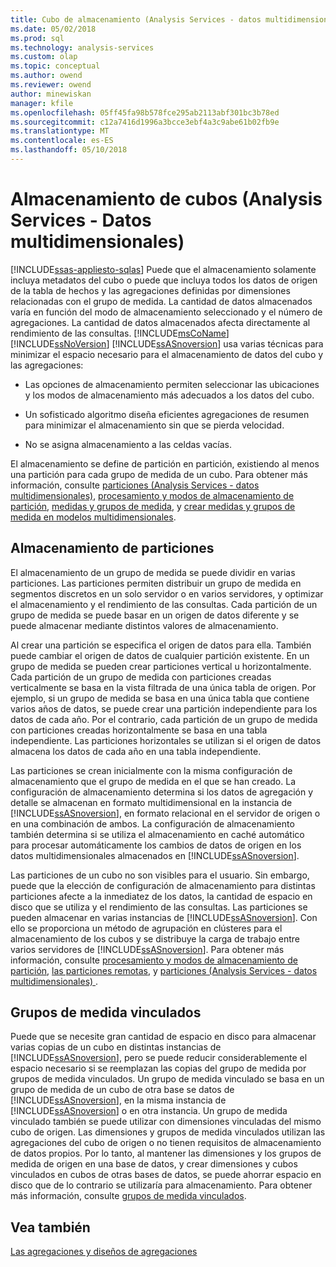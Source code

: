 ```yaml
---
title: Cubo de almacenamiento (Analysis Services - datos multidimensionales) | Documentos de Microsoft
ms.date: 05/02/2018
ms.prod: sql
ms.technology: analysis-services
ms.custom: olap
ms.topic: conceptual
ms.author: owend
ms.reviewer: owend
author: minewiskan
manager: kfile
ms.openlocfilehash: 05ff45fa98b578fce295ab2113abf301bc3b78ed
ms.sourcegitcommit: c12a7416d1996a3bcce3ebf4a3c9abe61b02fb9e
ms.translationtype: MT
ms.contentlocale: es-ES
ms.lasthandoff: 05/10/2018
---
```

# <a name="cube-storage-analysis-services---multidimensional-data"></a>Almacenamiento de cubos (Analysis Services - Datos multidimensionales)
[!INCLUDE[ssas-appliesto-sqlas](../../includes/ssas-appliesto-sqlas.md)]
  Puede que el almacenamiento solamente incluya metadatos del cubo o puede que incluya todos los datos de origen de la tabla de hechos y las agregaciones definidas por dimensiones relacionadas con el grupo de medida. La cantidad de datos almacenados varía en función del modo de almacenamiento seleccionado y el número de agregaciones. La cantidad de datos almacenados afecta directamente al rendimiento de las consultas. [!INCLUDE[msCoName](../../includes/msconame-md.md)] [!INCLUDE[ssNoVersion](../../includes/ssnoversion-md.md)] [!INCLUDE[ssASnoversion](../../includes/ssasnoversion-md.md)] usa varias técnicas para minimizar el espacio necesario para el almacenamiento de datos del cubo y las agregaciones:  
  
-   Las opciones de almacenamiento permiten seleccionar las ubicaciones y los modos de almacenamiento más adecuados a los datos del cubo.  
  
-   Un sofisticado algoritmo diseña eficientes agregaciones de resumen para minimizar el almacenamiento sin que se pierda velocidad.  
  
-   No se asigna almacenamiento a las celdas vacías.  
  
 El almacenamiento se define de partición en partición, existiendo al menos una partición para cada grupo de medida de un cubo. Para obtener más información, consulte [particiones &#40;Analysis Services - datos multidimensionales&#41;](../../analysis-services/multidimensional-models-olap-logical-cube-objects/partitions-analysis-services-multidimensional-data.md), [procesamiento y modos de almacenamiento de partición](../../analysis-services/multidimensional-models-olap-logical-cube-objects/partitions-partition-storage-modes-and-processing.md), [medidas y grupos de medida](../../analysis-services/multidimensional-models/measures-and-measure-groups.md), y [crear medidas y grupos de medida en modelos multidimensionales](../../analysis-services/multidimensional-models/create-measures-and-measure-groups-in-multidimensional-models.md).  
  
## <a name="partition-storage"></a>Almacenamiento de particiones  
 El almacenamiento de un grupo de medida se puede dividir en varias particiones. Las particiones permiten distribuir un grupo de medida en segmentos discretos en un solo servidor o en varios servidores, y optimizar el almacenamiento y el rendimiento de las consultas. Cada partición de un grupo de medida se puede basar en un origen de datos diferente y se puede almacenar mediante distintos valores de almacenamiento.  
  
 Al crear una partición se especifica el origen de datos para ella. También puede cambiar el origen de datos de cualquier partición existente. En un grupo de medida se pueden crear particiones vertical u horizontalmente. Cada partición de un grupo de medida con particiones creadas verticalmente se basa en la vista filtrada de una única tabla de origen. Por ejemplo, si un grupo de medida se basa en una única tabla que contiene varios años de datos, se puede crear una partición independiente para los datos de cada año. Por el contrario, cada partición de un grupo de medida con particiones creadas horizontalmente se basa en una tabla independiente. Las particiones horizontales se utilizan si el origen de datos almacena los datos de cada año en una tabla independiente.  
  
 Las particiones se crean inicialmente con la misma configuración de almacenamiento que el grupo de medida en el que se han creado. La configuración de almacenamiento determina si los datos de agregación y detalle se almacenan en formato multidimensional en la instancia de [!INCLUDE[ssASnoversion](../../includes/ssasnoversion-md.md)], en formato relacional en el servidor de origen o en una combinación de ambos. La configuración de almacenamiento también determina si se utiliza el almacenamiento en caché automático para procesar automáticamente los cambios de datos de origen en los datos multidimensionales almacenados en [!INCLUDE[ssASnoversion](../../includes/ssasnoversion-md.md)].  
  
 Las particiones de un cubo no son visibles para el usuario. Sin embargo, puede que la elección de configuración de almacenamiento para distintas particiones afecte a la inmediatez de los datos, la cantidad de espacio en disco que se utiliza y el rendimiento de las consultas. Las particiones se pueden almacenar en varias instancias de [!INCLUDE[ssASnoversion](../../includes/ssasnoversion-md.md)]. Con ello se proporciona un método de agrupación en clústeres para el almacenamiento de los cubos y se distribuye la carga de trabajo entre varios servidores de [!INCLUDE[ssASnoversion](../../includes/ssasnoversion-md.md)]. Para obtener más información, consulte [procesamiento y modos de almacenamiento de partición](../../analysis-services/multidimensional-models-olap-logical-cube-objects/partitions-partition-storage-modes-and-processing.md), [las particiones remotas](../../analysis-services/multidimensional-models-olap-logical-cube-objects/partitions-remote-partitions.md), y [particiones &#40;Analysis Services - datos multidimensionales&#41; ](../../analysis-services/multidimensional-models-olap-logical-cube-objects/partitions-analysis-services-multidimensional-data.md).  
  
## <a name="linked-measure-groups"></a>Grupos de medida vinculados  
 Puede que se necesite gran cantidad de espacio en disco para almacenar varias copias de un cubo en distintas instancias de [!INCLUDE[ssASnoversion](../../includes/ssasnoversion-md.md)], pero se puede reducir considerablemente el espacio necesario si se reemplazan las copias del grupo de medida por grupos de medida vinculados. Un grupo de medida vinculado se basa en un grupo de medida de un cubo de otra base se datos de [!INCLUDE[ssASnoversion](../../includes/ssasnoversion-md.md)], en la misma instancia de [!INCLUDE[ssASnoversion](../../includes/ssasnoversion-md.md)] o en otra instancia. Un grupo de medida vinculado también se puede utilizar con dimensiones vinculadas del mismo cubo de origen. Las dimensiones y grupos de medida vinculados utilizan las agregaciones del cubo de origen o no tienen requisitos de almacenamiento de datos propios. Por lo tanto, al mantener las dimensiones y los grupos de medida de origen en una base de datos, y crear dimensiones y cubos vinculados en cubos de otras bases de datos, se puede ahorrar espacio en disco que de lo contrario se utilizaría para almacenamiento. Para obtener más información, consulte [grupos de medida vinculados](../../analysis-services/multidimensional-models/linked-measure-groups.md).  
  
## <a name="see-also"></a>Vea también  
 [Las agregaciones y diseños de agregaciones](../../analysis-services/multidimensional-models-olap-logical-cube-objects/aggregations-and-aggregation-designs.md)  
  
  
